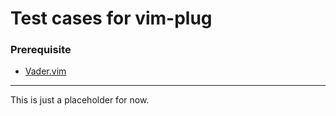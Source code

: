 Test cases for vim-plug
=======================

### Prerequisite

- [Vader.vim](https://github.com/junegunn/vader.vim)

---

This is just a placeholder for now.
